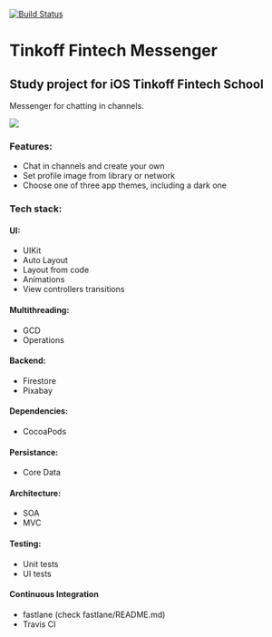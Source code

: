 [![Build Status](https://travis-ci.org/NikitaGundorin/TinkoffFintechMessenger.svg?branch=HW-14)](https://travis-ci.org/NikitaGundorin/TinkoffFintechMessenger)

# Tinkoff Fintech Messenger
## Study project for iOS Tinkoff Fintech School
Messenger for chatting in channels.

![](demo/demo.gif)

### Features:
- Chat in channels and create your own
- Set profile image from library or network
- Choose one of three app themes, including a dark one

### Tech stack:
#### UI:
- UIKit
- Auto Layout
- Layout from code
- Animations
- View controllers transitions
#### Multithreading:
- GCD
- Operations
#### Backend:
- Firestore
- Pixabay
#### Dependencies:
- CocoaPods
#### Persistance:
- Core Data
#### Architecture:
- SOA
- MVC
#### Testing:
- Unit tests
- UI tests
#### Continuous Integration
- fastlane (check fastlane/README.md)
- Travis CI
